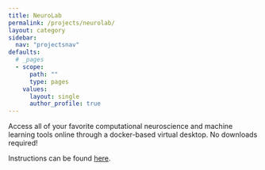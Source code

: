 ```yaml
---
title: NeuroLab
permalink: /projects/neurolab/
layout: category
sidebar:
  nav: "projectsnav"
defaults:
  # _pages
  - scope:
      path: ""
      type: pages
    values:
      layout: single
      author_profile: true
---
```

Access all of your favorite computational neuroscience and machine learning tools online through a docker-based virtual desktop. No downloads required!

Instructions can be found [here](/assets/NeuroLabUsage.pdf).

